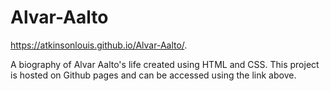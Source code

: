 # Alvar-Aalto

https://atkinsonlouis.github.io/Alvar-Aalto/.

A biography of Alvar Aalto's life created using HTML and CSS. This project is hosted on Github pages and can be accessed using the link above.
